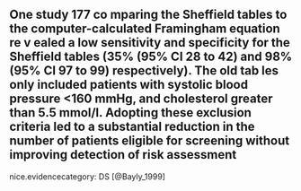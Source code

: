 One study 177 co mparing the Sheffield tables to the computer-calculated Framingham equation re v ealed a low sensitivity and specificity for the Sheffield tables (35% (95% CI 28 to 42) and 98% (95% CI 97 to 99) respectively). The old tab les only included patients with systolic blood pressure <160 mmHg, and cholesterol greater than 5.5 mmol/l. Adopting these exclusion criteria led to a substantial reduction in the number of patients eligible for screening without improving detection of risk assessment
---
 nice.evidencecategory: DS
[@Bayly_1999]
